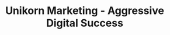 ---
shorttitle: Marketing
title: Unikorn Marketing - Aggressive Digital Success
description: The know-how and experience to handle every aspect of your Digital
  Marketing. From the initial stages to follow-ups, solid SEO, SoMe and content
  marketing!
canonical: https://www.unikorn.se/marketing/
og_image:
  src: ../assets/og.png
  alt: Unikorn Marketing
hero:
  heading: Unikorn Marketing
  text: "We’re your best friend when it comes to helping you find the path to a
    successful digital strategy. We have the know-how and experience to handle
    every aspect of your Digital Marketing, and thus, will be by your side
    throughout the entire process. From the initial stages to follow-ups,
    revisions, and course direction, a solid constant SEO, web project and
    digital strategies' performance-partner. "
  button: Start growing now
  buttonlink: /contact/
---